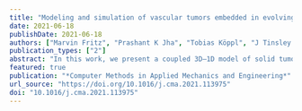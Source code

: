 ```yaml
---
title: "Modeling and simulation of vascular tumors embedded in evolving capillary networks"
date: 2021-06-18
publishDate: 2021-06-18
authors: ["Marvin Fritz", "Prashant K Jha", "Tobias Köppl", "J Tinsley Oden", "Andreas Wagner", "Barbara Wohlmuth"]
publication_types: ["2"]
abstract: "In this work, we present a coupled 3D–1D model of solid tumor growth within a dynamically changing vascular network to facilitate realistic simulations of angiogenesis. Additionally, the model includes erosion of the extracellular matrix, interstitial flow, and coupled flow in blood vessels and tissue. We employ continuum mixture theory with stochastic Cahn–Hilliard type phase-field models of tumor growth. The interstitial flow is governed by a mesoscale version of Darcy’s law. The flow in the blood vessels is controlled by Poiseuille flow, and Starling’s law is applied to model the mass transfer in and out of blood vessels. The evolution of the network of blood vessels is orchestrated by the concentration of the tumor angiogenesis factors (TAFs); blood vessels grow towards the increasing TAFs concentrations. This process is not deterministic, allowing random growth of blood vessels and, therefore, due to the coupling of nutrients in tissue and vessels, makes the growth of tumors stochastic. We demonstrate the performance of the model by applying it to a variety of scenarios. Numerical experiments illustrate the flexibility of the model and its ability to generate satellite tumors. Simulations of the effects of angiogenesis on tumor growth are presented as well as sample-independent features of cancer."
featured: true
publication: "*Computer Methods in Applied Mechanics and Engineering*"
url_source: "https://doi.org/10.1016/j.cma.2021.113975"
doi: "10.1016/j.cma.2021.113975"
---
```


